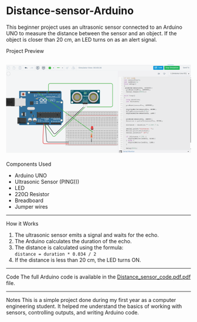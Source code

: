 # Distance-sensor-Arduino
This beginner project uses an ultrasonic sensor connected to an Arduino UNO to measure the distance between the sensor and an object. If the object is closer than 20 cm, an LED turns on as an alert signal.

  Project Preview

![Project Image](arduino%20uno.png)
---
Components Used
- Arduino UNO  
- Ultrasonic Sensor (PING)))  
- LED  
- 220Ω Resistor  
- Breadboard  
- Jumper wires
---
 How it Works
1. The ultrasonic sensor emits a signal and waits for the echo.
2. The Arduino calculates the duration of the echo.
3. The distance is calculated using the formula:  
   `distance = duration * 0.034 / 2`
4. If the distance is less than 20 cm, the LED turns ON.

---
 Code
The full Arduino code is available in the [Distance_sensor_code.pdf.pdf](Distance_sensor_code.pdf.pdf) file.

---
 Notes
This is a simple project done during my first year as a computer engineering student. It helped me understand the basics of working with sensors, controlling outputs, and writing Arduino code.
